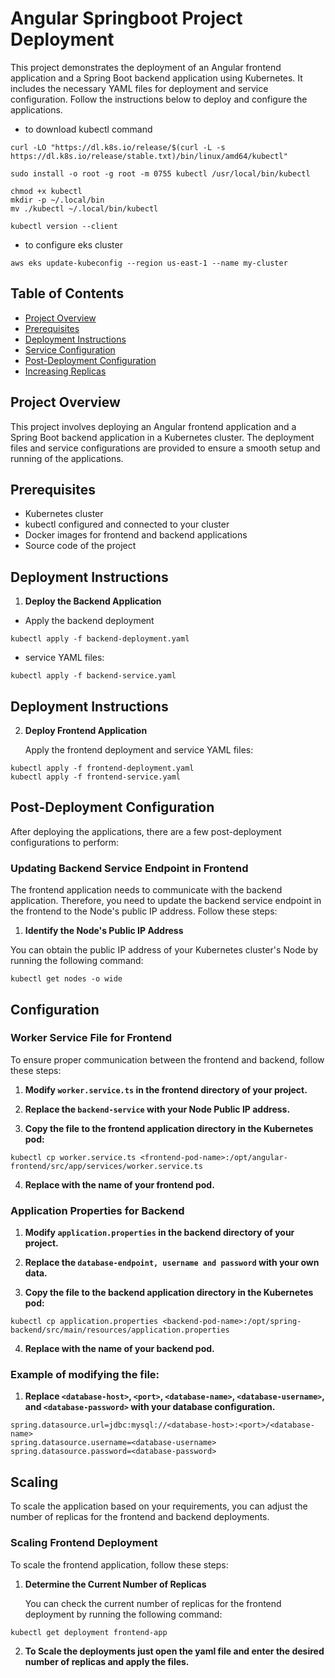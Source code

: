 # Angular Springboot Project Deployment

This project demonstrates the deployment of an Angular frontend application and a Spring Boot backend application using Kubernetes. It includes the necessary YAML files for deployment and service configuration. Follow the instructions below to deploy and configure the applications.
- to download kubectl command 
```
curl -LO "https://dl.k8s.io/release/$(curl -L -s https://dl.k8s.io/release/stable.txt)/bin/linux/amd64/kubectl"
```
```
sudo install -o root -g root -m 0755 kubectl /usr/local/bin/kubectl
```
```
chmod +x kubectl
mkdir -p ~/.local/bin
mv ./kubectl ~/.local/bin/kubectl
``` 
```
kubectl version --client
```
- to configure eks cluster 
```
aws eks update-kubeconfig --region us-east-1 --name my-cluster
```


## Table of Contents

- [Project Overview](#project-overview)
- [Prerequisites](#prerequisites)
- [Deployment Instructions](#deployment-instructions)
- [Service Configuration](#service-configuration)
- [Post-Deployment Configuration](#post-deployment-configuration)
- [Increasing Replicas](#increasing-replicas)

## Project Overview

This project involves deploying an Angular frontend application and a Spring Boot backend application in a Kubernetes cluster. The deployment files and service configurations are provided to ensure a smooth setup and running of the applications.

## Prerequisites

- Kubernetes cluster
- kubectl configured and connected to your cluster
- Docker images for frontend and backend applications
- Source code of the project

## Deployment Instructions

1. **Deploy the Backend Application**

- Apply the backend deployment 

```
kubectl apply -f backend-deployment.yaml
```
- service YAML files:
```
kubectl apply -f backend-service.yaml
```

## Deployment Instructions

2. **Deploy Frontend Application**

   Apply the frontend deployment and service YAML files:

```
kubectl apply -f frontend-deployment.yaml
kubectl apply -f frontend-service.yaml
```
## Post-Deployment Configuration

After deploying the applications, there are a few post-deployment configurations to perform:

### Updating Backend Service Endpoint in Frontend

The frontend application needs to communicate with the backend application. Therefore, you need to update the backend service endpoint in the frontend to the Node's public IP address. Follow these steps:

1. **Identify the Node's Public IP Address**

You can obtain the public IP address of your Kubernetes cluster's Node by running the following command:

```
kubectl get nodes -o wide
```
## Configuration

### Worker Service File for Frontend

To ensure proper communication between the frontend and backend, follow these steps:

1. **Modify `worker.service.ts` in the frontend directory of your project.**

2. **Replace the `backend-service` with your Node Public IP address.**

3. **Copy the file to the frontend application directory in the Kubernetes pod:**

```
kubectl cp worker.service.ts <frontend-pod-name>:/opt/angular-frontend/src/app/services/worker.service.ts
```
4. **Replace <frontend-pod-name> with the name of your frontend pod.**

### Application Properties for Backend

1. **Modify `application.properties` in the backend directory of your project.**

2. **Replace the `database-endpoint, username and password` with your own data.**

3. **Copy the file to the backend application directory in the Kubernetes pod:**

```
kubectl cp application.properties <backend-pod-name>:/opt/spring-backend/src/main/resources/application.properties
```
4. **Replace <backend-pod-name> with the name of your backend pod.**

### Example of modifying the file:

1. **Replace `<database-host>`, `<port>`, `<database-name>`, `<database-username>`, and `<database-password>` with your database configuration.**

```
spring.datasource.url=jdbc:mysql://<database-host>:<port>/<database-name>
spring.datasource.username=<database-username>
spring.datasource.password=<database-password>
```
## Scaling

To scale the application based on your requirements, you can adjust the number of replicas for the frontend and backend deployments.

### Scaling Frontend Deployment

To scale the frontend application, follow these steps:

1. **Determine the Current Number of Replicas**

   You can check the current number of replicas for the frontend deployment by running the following command:

```
kubectl get deployment frontend-app
```
2. **To Scale the deployments just open the yaml file and enter the desired number of replicas and apply the files.**


